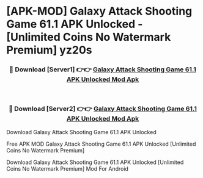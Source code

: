 # [APK-MOD] Galaxy Attack  Shooting Game 61.1 APK Unlocked - [Unlimited Coins No Watermark Premium] yz20s



<div align="center">
<h3>🔴 Download [Server1] 👉👉 <a href="https://momento.my/?title=Galaxy_Attack__Shooting_Game_61.1_APK_Unlocked">Galaxy Attack  Shooting Game 61.1 APK Unlocked Mod Apk</a></h3><br>

<h3>🔴 Download [Server2] 👉👉 <a href="https://momento.my/?title=Galaxy_Attack__Shooting_Game_61.1_APK_Unlocked">Galaxy Attack  Shooting Game 61.1 APK Unlocked Mod Apk</a></h3>
</div>



Download Galaxy Attack  Shooting Game 61.1 APK Unlocked 

Free APK MOD Galaxy Attack  Shooting Game 61.1 APK Unlocked [Unlimited Coins No Watermark Premium]

Download Galaxy Attack  Shooting Game 61.1 APK Unlocked [Unlimited Coins No Watermark Premium] Mod For Android
